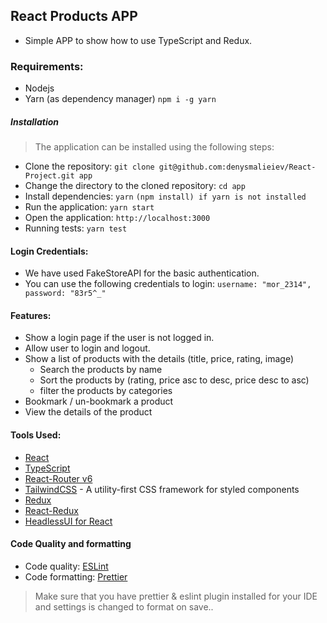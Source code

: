 ## React Products APP

- Simple APP to show how to use TypeScript and Redux.

### Requirements:
- Nodejs
- Yarn (as dependency manager) `npm i -g yarn`

##### Installation

> The application can be installed using the following steps:
- Clone the repository: `git clone git@github.com:denysmalieiev/React-Project.git app`
- Change the directory to the cloned repository: `cd app`
- Install dependencies: `yarn` `(npm install) if yarn is not installed`
- Run the application: `yarn start`
- Open the application: `http://localhost:3000`
- Running tests: `yarn test`

#### Login Credentials:
- We have used FakeStoreAPI for the basic authentication.
- You can use the following credentials to login: `username: "mor_2314", password: "83r5^_"`

#### Features:
- Show a login page if the user is not logged in.
- Allow user to login and logout.
- Show a list of products with the details (title, price, rating, image)
  - Search the products by name
  - Sort the products by (rating, price asc to desc, price desc to asc)
  - filter the products by categories 
- Bookmark / un-bookmark a product
- View the details of the product

#### Tools Used:
- [React](https://reactjs.org/)
- [TypeScript](https://www.typescriptlang.org/)
- [React-Router v6](https://reactrouter.com/docs/en/v6/getting-started/overview) 
- [TailwindCSS](https://tailwindcss.com/) - A utility-first CSS framework for styled components
- [Redux](https://redux.js.org/)
- [React-Redux](https://react-redux.js.org/)
- [HeadlessUI for React](https://headlessui.dev/)

#### Code Quality and formatting
- Code quality: [ESLint](https://eslint.org/)
- Code formatting: [Prettier](https://prettier.io/)
> Make sure that you have prettier & eslint plugin installed for your IDE and settings is changed to format on save..
